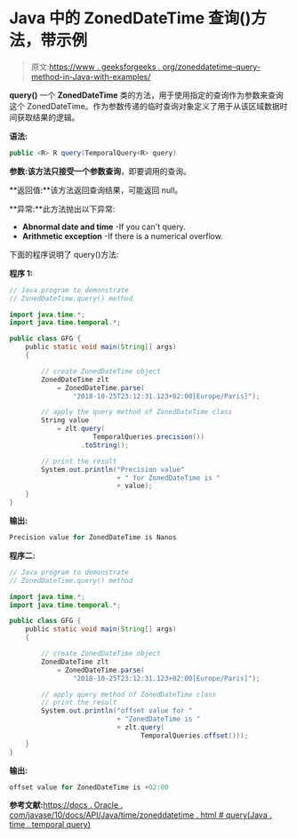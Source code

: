 # Java 中的 ZonedDateTime 查询()方法，带示例

> 原文:[https://www . geeksforgeeks . org/zoneddatetime-query-method-in-Java-with-examples/](https://www.geeksforgeeks.org/zoneddatetime-query-method-in-java-with-examples/)

**query()** 一个 **ZonedDateTime** 类的方法，用于使用指定的查询作为参数来查询这个 ZonedDateTime。作为参数传递的临时查询对象定义了用于从该区域数据时间获取结果的逻辑。

**语法:**

```java
public <R> R query(TemporalQuery<R> query)

```

**参数:**该方法只接受一个参数**查询**，即要调用的查询。

**返回值:**该方法返回查询结果，可能返回 null。

**异常:**此方法抛出以下异常:

*   **Abnormal date and time** -If you can't query.
*   **Arithmetic exception** -If there is a numerical overflow.

下面的程序说明了 query()方法:

**程序 1:**

```java
// Java program to demonstrate
// ZonedDateTime.query() method

import java.time.*;
import java.time.temporal.*;

public class GFG {
    public static void main(String[] args)
    {

        // create ZonedDateTime object
        ZonedDateTime zlt
            = ZonedDateTime.parse(
                "2018-10-25T23:12:31.123+02:00[Europe/Paris]");

        // apply the query method of ZonedDateTime class
        String value
            = zlt.query(
                     TemporalQueries.precision())
                  .toString();

        // print the result
        System.out.println("Precision value"
                           + " for ZonedDateTime is "
                           + value);
    }
}
```

**输出:**

```java
Precision value for ZonedDateTime is Nanos

```

**程序二:**

```java
// Java program to demonstrate
// ZonedDateTime.query() method

import java.time.*;
import java.time.temporal.*;

public class GFG {
    public static void main(String[] args)
    {

        // create ZonedDateTime object
        ZonedDateTime zlt
            = ZonedDateTime.parse(
                "2018-10-25T23:12:31.123+02:00[Europe/Paris]");

        // apply query method of ZonedDateTime class
        // print the result
        System.out.println("offset value for "
                           + "ZonedDateTime is "
                           + zlt.query(
                                 TemporalQueries.offset()));
    }
}
```

**输出:**

```java
offset value for ZonedDateTime is +02:00

```

**参考文献:**[https://docs . Oracle . com/javase/10/docs/API/Java/time/zoneddatetime . html # query(Java . time . temporal query)](https://docs.oracle.com/javase/10/docs/api/java/time/ZonedDateTime.html#query(java.time.temporal.TemporalQuery))